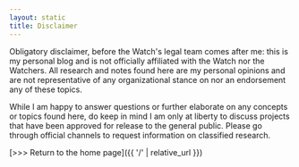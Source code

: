 ```yaml
---
layout: static
title: Disclaimer
---
```


Obligatory disclaimer, before the Watch's legal team comes after me: this is my personal blog and is not officially affiliated with the Watch nor the Watchers. All research and notes found here are my personal opinions and are not representative of any organizational stance on nor an endorsement any of these topics.

While I am happy to answer questions or further elaborate on any concepts or topics found here, do keep in mind I am only at liberty to discuss projects that have been approved for release to the general public. Please go through official channels to request information on classified research.

[\>\>\> Return to the home page]({{ '/' | relative_url }})

